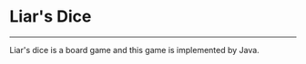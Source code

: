 # Liar's Dice

**************************

Liar's dice is a board game and this game is implemented by Java.